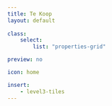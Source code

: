 ```yaml
---
title: Te Koop
layout: default
    
class:
    select: 
        list: "properties-grid"

preview: no

icon: home

insert:
    - level3-tiles
---
```



